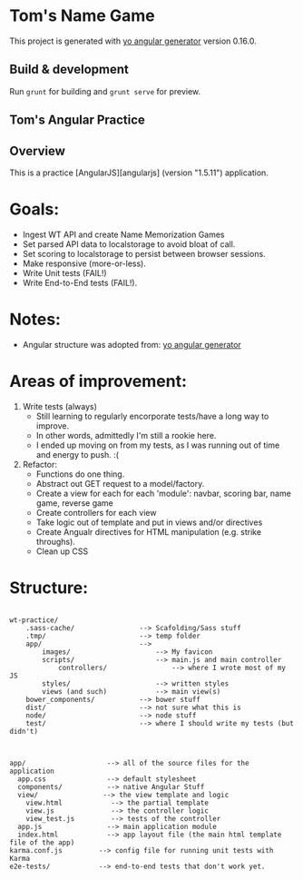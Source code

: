 # Tom's Name Game

This project is generated with [yo angular generator](https://github.com/yeoman/generator-angular)
version 0.16.0.

## Build & development

Run `grunt` for building and `grunt serve` for preview.

## Tom's Angular Practice

## Overview

This is a practice [AngularJS][angularjs] (version "1.5.11") application.

# Goals:
- Ingest WT API and create Name Memorization Games
- Set parsed API data to localstorage to avoid bloat of call.
- Set scoring to localstorage to persist between browser sessions.
- Make responsive (more-or-less).
- Write Unit tests (FAIL!)
- Write End-to-End tests (FAIL!).

# Notes:
- Angular structure was adopted from: [yo angular generator](https://github.com/yeoman/generator-angular)

# Areas of improvement:
1. Write tests (always)
    + Still learning to regularly encorporate tests/have a long way to improve.
    + In other words, admittedly I'm still a rookie here.
    + I ended up moving on from my tests, as I was running out of time and energy to push.  :(
2. Refactor:
    + Functions do one thing.
    + Abstract out GET request to a model/factory.
    + Create a view for each for each 'module': navbar, scoring bar, name game, reverse game
    + Create controllers for each view
    + Take logic out of template and put in views and/or directives
    + Create Angualr directives for HTML manipulation (e.g. strike throughs).
    + Clean up CSS

# Structure:
```

wt-practice/
    .sass-cache/                --> Scafolding/Sass stuff
    .tmp/                       --> temp folder
    app/                        -->
        images/                     --> My favicon
        scripts/                    --> main.js and main controller
            controllers/                --> where I wrote most of my JS
        styles/                     --> written styles
        views (and such)            --> main view(s)
    bower_components/           --> bower stuff
    dist/                       --> not sure what this is
    node/                       --> node stuff
    test/                       --> where I should write my tests (but didn't)



app/                    --> all of the source files for the application
  app.css               --> default stylesheet
  components/           --> native Angular Stuff
  view/                --> the view template and logic
    view.html            --> the partial template
    view.js              --> the controller logic
    view_test.js         --> tests of the controller
  app.js                --> main application module
  index.html            --> app layout file (the main html template file of the app)
karma.conf.js         --> config file for running unit tests with Karma
e2e-tests/            --> end-to-end tests that don't work yet.

```
